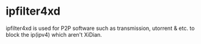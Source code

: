 ipfilter4xd
===========

ipfilter4xd is used for P2P software such as transmission, utorrent &amp; etc. to block the ip(ipv4) which aren&#39;t XiDian.
